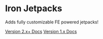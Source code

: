 # Iron Jetpacks
Adds fully customizable FE powered jetpacks!

[Version 2.x+ Docs](https://mods.blakebr0.com/docs/ironjetpacks)
[Version 1.x Docs](https://github.com/BlakeBr0/IronJetpacks/wiki)
